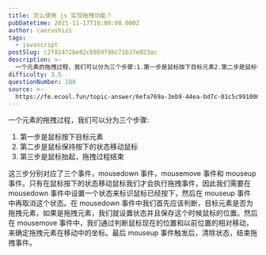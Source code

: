 ```yaml
---
title: 怎么使用 js 实现拖拽功能？
pubDatetime: 2021-11-17T16:00:00.000Z
author: caorushizi
tags:
  - javascript
postSlug: c2f81472be82cb959f9bc71b37e023ac
description: >-
  一个元素的拖拽过程，我们可以分为三个步骤:1.第一步是鼠标按下目标元素2.第二步是鼠标保持按下的状态移动鼠标3.第三步是鼠标抬起，拖拽过程结束这三步分别对应了三个事件，mousedown事件，mous
difficulty: 3.5
questionNumber: 188
source: >-
  https://fe.ecool.fun/topic-answer/6efa769a-3eb9-44ea-bd7c-01c5c991000f?orderBy=updateTime&order=desc&tagId=10
---
```


一个元素的拖拽过程，我们可以分为三个步骤:

1.  第一步是鼠标按下目标元素
2.  第二步是鼠标保持按下的状态移动鼠标
3.  第三步是鼠标抬起，拖拽过程结束

这三步分别对应了三个事件，mousedown 事件，mousemove 事件和 mouseup 事件。只有在鼠标按下的状态移动鼠标我们才会执行拖拽事件，因此我们需要在 mousedown 事件中设置一个状态来标识鼠标已经按下，然后在 mouseup 事件中再取消这个状态。在 mousedown 事件中我们首先应该判断，目标元素是否为拖拽元素，如果是拖拽元素，我们就设置状态并且保存这个时候鼠标的位置。然后在 mousemove 事件中，我们通过判断鼠标现在的位置和以前位置的相对移动，来确定拖拽元素在移动中的坐标。最后 mouseup 事件触发后，清除状态，结束拖拽事件。
